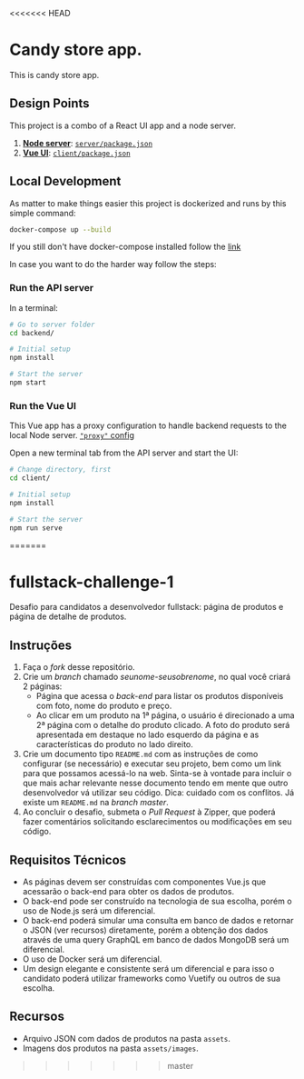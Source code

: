 <<<<<<< HEAD
# Candy store app.

This is candy store app.

## Design Points

This project is a combo of a React UI app and a node server.

  1. [**Node server**](server/): [`server/package.json`](backend/package.json)
  2. [**Vue UI**](client/): [`client/package.json`](client/package.json)


## Local Development

As matter to make things easier this project is dockerized and runs by this simple command:

```bash
docker-compose up --build
```

If you still don't have docker-compose installed follow the [link](https://docs.docker.com/compose/install/)

In case you want to do the harder way follow the steps:


### Run the API server

In a terminal:

```bash
# Go to server folder
cd backend/

# Initial setup
npm install

# Start the server
npm start
```

### Run the Vue UI

This Vue app has a proxy configuration to handle backend requests to the local Node server. [`"proxy"` config](client/package.json)


Open a new terminal tab from the API server and start the UI:

```bash
# Change directory, first
cd client/

# Initial setup
npm install

# Start the server
npm run serve
```
=======
# **fullstack-challenge-1**
Desafio para candidatos a desenvolvedor fullstack: página de produtos e página de detalhe de produtos.

## **Instruções**
1. Faça o *fork* desse repositório.
2. Crie um *branch* chamado *seunome-seusobrenome*, no qual você criará 2 páginas:
    - Página que acessa o *back-end* para listar os produtos disponíveis com foto, nome do produto e preço.
    - Ao clicar em um produto na 1ª página, o usuário é direcionado a uma 2ª página com o detalhe do produto clicado. A foto do produto será apresentada em destaque no lado esquerdo da página e as características do produto no lado direito.	
3. Crie um documento tipo `README.md` com as instruções de como configurar (se necessário) e executar seu projeto, bem como um link para que possamos acessá-lo na web. Sinta-se à vontade para incluir o que mais achar relevante nesse documento tendo em mente que outro desenvolvedor vá utilizar seu código. Dica: cuidado com os conflitos. Já existe um `README.md` na *branch master*.
4. Ao concluir o desafio, submeta o *Pull Request* à Zipper, que poderá fazer comentários solicitando esclarecimentos ou modificações em seu código.

## **Requisitos Técnicos**
- As páginas devem ser construídas com componentes Vue.js que acessarão o back-end para obter os dados de produtos.	
- O back-end pode ser construído na tecnologia de sua escolha, porém o uso de Node.js será um diferencial.	
- O back-end poderá simular uma consulta em banco de dados e retornar o JSON (ver recursos) diretamente, porém a obtenção dos dados através de uma query GraphQL em banco de dados MongoDB será um diferencial.	
- O uso de Docker será um diferencial.	
- Um design elegante e consistente será um diferencial e para isso o candidato poderá utilizar frameworks como Vuetify ou outros de sua escolha.

## **Recursos**
- Arquivo JSON com dados de produtos na pasta `assets`.
- Imagens dos produtos na pasta `assets/images`.
>>>>>>> master
